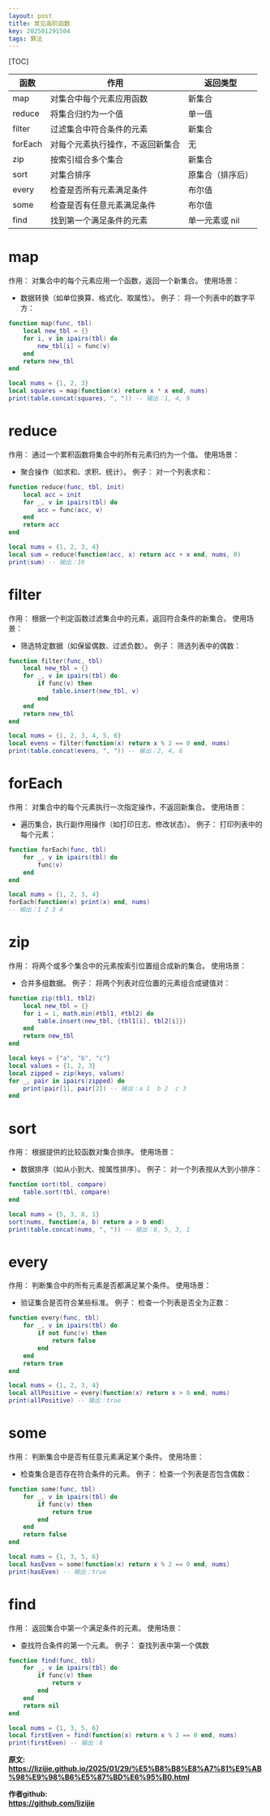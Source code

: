 ```yaml
---
layout: post
title: 常见高阶函数
key: 202501291504
tags: 算法
---
```


[TOC]

| 函数    | 作用                             | 返回类型           |
|---------|----------------------------------|--------------------|
| map     | 对集合中每个元素应用函数           | 新集合             |
| reduce  | 将集合归约为一个值                 | 单一值             |
| filter  | 过滤集合中符合条件的元素           | 新集合             |
| forEach | 对每个元素执行操作，不返回新集合     | 无                 |
| zip     | 按索引组合多个集合                 | 新集合             |
| sort    | 对集合排序                         | 原集合（排序后）   |
| every   | 检查是否所有元素满足条件           | 布尔值             |
| some    | 检查是否有任意元素满足条件           | 布尔值             |
| find    | 找到第一个满足条件的元素             | 单一元素或 nil     |

# map
作用： 对集合中的每个元素应用一个函数，返回一个新集合。
使用场景：
* 数据转换（如单位换算、格式化、取属性）。
例子： 将一个列表中的数字平方：
```lua
function map(func, tbl)
    local new_tbl = {}
    for i, v in ipairs(tbl) do
        new_tbl[i] = func(v)
    end
    return new_tbl
end

local nums = {1, 2, 3}
local squares = map(function(x) return x * x end, nums)
print(table.concat(squares, ", ")) -- 输出：1, 4, 9
```

# reduce
作用： 通过一个累积函数将集合中的所有元素归约为一个值。
使用场景：
* 聚合操作（如求和、求积、统计）。
例子： 对一个列表求和：
```lua
function reduce(func, tbl, init)
    local acc = init
    for _, v in ipairs(tbl) do
        acc = func(acc, v)
    end
    return acc
end

local nums = {1, 2, 3, 4}
local sum = reduce(function(acc, x) return acc + x end, nums, 0)
print(sum) -- 输出：10
```

# filter
作用： 根据一个判定函数过滤集合中的元素，返回符合条件的新集合。
使用场景：
* 筛选特定数据（如保留偶数、过滤负数）。
例子： 筛选列表中的偶数：
```lua
function filter(func, tbl)
    local new_tbl = {}
    for _, v in ipairs(tbl) do
        if func(v) then
            table.insert(new_tbl, v)
        end
    end
    return new_tbl
end

local nums = {1, 2, 3, 4, 5, 6}
local evens = filter(function(x) return x % 2 == 0 end, nums)
print(table.concat(evens, ", ")) -- 输出：2, 4, 6
```

# forEach
作用： 对集合中的每个元素执行一次指定操作，不返回新集合。
使用场景：
* 遍历集合，执行副作用操作（如打印日志、修改状态）。
例子： 打印列表中的每个元素：
```lua
function forEach(func, tbl)
    for _, v in ipairs(tbl) do
        func(v)
    end
end

local nums = {1, 2, 3, 4}
forEach(function(x) print(x) end, nums)
-- 输出：1 2 3 4
```

# zip
作用： 将两个或多个集合中的元素按索引位置组合成新的集合。
使用场景：
* 合并多组数据。
例子： 将两个列表对应位置的元素组合成键值对：
```lua
function zip(tbl1, tbl2)
    local new_tbl = {}
    for i = 1, math.min(#tbl1, #tbl2) do
        table.insert(new_tbl, {tbl1[i], tbl2[i]})
    end
    return new_tbl
end

local keys = {"a", "b", "c"}
local values = {1, 2, 3}
local zipped = zip(keys, values)
for _, pair in ipairs(zipped) do
    print(pair[1], pair[2]) -- 输出：a 1  b 2  c 3
end
```

# sort
作用： 根据提供的比较函数对集合排序。
使用场景：
* 数据排序（如从小到大、按属性排序）。
例子： 对一个列表按从大到小排序：
```lua
function sort(tbl, compare)
    table.sort(tbl, compare)
end

local nums = {5, 3, 8, 1}
sort(nums, function(a, b) return a > b end)
print(table.concat(nums, ", ")) -- 输出：8, 5, 3, 1
```

# every
作用： 判断集合中的所有元素是否都满足某个条件。
使用场景：
* 验证集合是否符合某些标准。
例子： 检查一个列表是否全为正数：
```lua
function every(func, tbl)
    for _, v in ipairs(tbl) do
        if not func(v) then
            return false
        end
    end
    return true
end

local nums = {1, 2, 3, 4}
local allPositive = every(function(x) return x > 0 end, nums)
print(allPositive) -- 输出：true
```

# some
作用： 判断集合中是否有任意元素满足某个条件。
使用场景：
* 检查集合是否存在符合条件的元素。
例子： 检查一个列表是否包含偶数：
```lua
function some(func, tbl)
    for _, v in ipairs(tbl) do
        if func(v) then
            return true
        end
    end
    return false
end

local nums = {1, 3, 5, 6}
local hasEven = some(function(x) return x % 2 == 0 end, nums)
print(hasEven) -- 输出：true
```

# find
作用： 返回集合中第一个满足条件的元素。
使用场景：
* 查找符合条件的第一个元素。
例子： 查找列表中第一个偶数
```lua
function find(func, tbl)
    for _, v in ipairs(tbl) do
        if func(v) then
            return v
        end
    end
    return nil
end

local nums = {1, 3, 5, 6}
local firstEven = find(function(x) return x % 2 == 0 end, nums)
print(firstEven) -- 输出：6
```

<b>原文:<br>
<https://lizijie.github.io/2025/01/29/%E5%B8%B8%E8%A7%81%E9%AB%98%E9%98%B6%E5%87%BD%E6%95%B0.html>
<br>

作者github:<br>
<https://github.com/lizijie>
</b>
